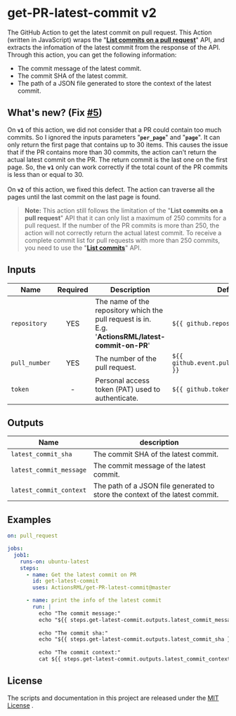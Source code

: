 # get-PR-latest-commit v2
The GitHub Action to get the latest commit on pull request. This Action (written in JavaScript) wraps the "[**List commits on a pull request**](https://docs.github.com/en/rest/reference/pulls#list-commits-on-a-pull-request)" API, and extracts the infomation of the latest commit from the response of the API.<BR/>
Through this action, you can get the following information:
* The commit message of the latest commit.
* The commit SHA of the latest commit.
* The path of a JSON file generated to store the context of the latest commit.

## What's new? (Fix [#5](https://github.com/ActionsRML/get-PR-latest-commit/issues/5))
On **`v1`** of this action, we did not consider that a PR could contain too much commits. So I ignored the inputs parameters "**`per_page`**" and "**`page`**". It can only return the first page that contains up to 30 items. This causes the issue that if the PR contains more than 30 commits, the action can't return the actual latest commit on the PR. The return commit is the last one on the first page. So, the **`v1`** only can work correctly if the total count of the PR commits is less than or equal to 30.
<br />
<br />
On **`v2`** of this action, we fixed this defect. The action can traverse all the pages until the last commit on the last page is found.
> **Note:** This action still follows the limitation of the "**List commits on a pull request**" API that it can only list a maximum of 250 commits for a pull request. If the number of the PR commits is more than 250, the action will not correctly return the actual latest commit. To receive a complete commit list for pull requests with more than 250 commits, you need to use the "[**List commits**](https://docs.github.com/en/free-pro-team@latest/rest/reference/repos#list-commits)" API.
##

## Inputs
|Name         |Required |Description                                                                                                 |Default                                  |
|-------------|:-------:|------------------------------------------------------------------------------------------------------------|-----------------------------------------|
|`repository` |YES      |The name of the repository which the pull request is in. <BR/>E.g. '**ActionsRML/latest-commit-on-PR**'     |`${{ github.repository }}`               |
|`pull_number`|YES      |The number of the pull request.                                                                             |`${{ github.event.pull_request.number }}`|
|`token`      |-        |Personal access token (PAT) used to authenticate.                                                           |`${{ github.token }}`                    |
##

## Outputs
|Name                  |description                                                                   |
|----------------------|------------------------------------------------------------------------------|
|`latest_commit_sha`     |The commit SHA of the latest commit.                                          |
|`latest_commit_message` |The commit message of the latest commit.                                      |
|`latest_commit_context` |The path of a JSON file generated to store the context of the latest commit.  |
##

## Examples
```yaml
on: pull_request

jobs:
  job1:
    runs-on: ubuntu-latest
    steps:      
      - name: Get the latest commit on PR
        id: get-latest-commit
        uses: ActionsRML/get-PR-latest-commit@master

      - name: print the info of the latest commit
        run: |
          echo "The commit message:"
          echo "${{ steps.get-latest-commit.outputs.latest_commit_message }}"
          
          echo "The commit sha:"
          echo "${{ steps.get-latest-commit.outputs.latest_commit_sha }}"
          
          echo "The commit context:"
          cat ${{ steps.get-latest-commit.outputs.latest_commit_context }}
```
##

## License
The scripts and documentation in this project are released under the [MIT License](https://github.com/ActionsRML/get-PR-latest-commit/blob/master/LICENSE) .
##

